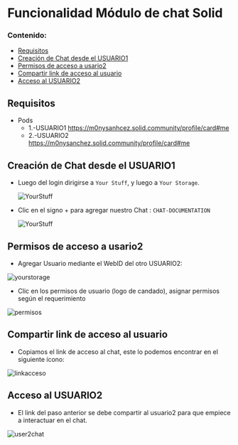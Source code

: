 
# Funcionalidad Módulo de chat Solid 
### Contenido:

 * [Requisitos](#Requisitos)
 * [Creación de Chat desde el USUARIO1](#Creación-de-Chat-desde-el-USUARIO1)
 * [Permisos de acceso a usario2](#Permisos-de-acceso-a-usario2)
 * [Compartir link de acceso al usuario](#Compartir-link-de-acceso-al-usuario)
 * [Acceso al USUARIO2](#Acceso-al-USUARIO2)
 
## Requisitos ##
- Pods
   - 1.-USUARIO1  https://m0nysanhcez.solid.community/profile/card#me
   - 2.-USUARIO2 https://m0nysanchez.solid.community/profile/card#me

## Creación de Chat desde el USUARIO1 ##
- Luego del login dirigirse a ``Your Stuff``, y luego a ``Your Storage``.

   ![YourStuff](https://imgur.com/xtYwxyC.png)
 
- Clic en el signo  +  para agregar nuestro Chat  : ``CHAT-DOCUMENTATION``



   ![YourStuff](https://imgur.com/0tf7qL4.png)

## Permisos de acceso a usario2 ##
- Agregar Usuario mediante el WebID del otro USUARIO2:

![yourstorage](https://imgur.com/GlCXAR5.png)

- Clic en los permisos de usuario (logo de candado), asignar permisos según el requerimiento 

![permisos](https://imgur.com/dK1W5fT.png)

## Compartir link de acceso al usuario ##
- Copiamos el link de acceso al chat, este lo podemos encontrar en el siguiente ícono:
 
 ![linkacceso](https://imgur.com/sPqIzvq.png)
 
 ## Acceso al USUARIO2 ##
 - El link del paso anterior se debe compartir al usuario2 para que empiece a interactuar en el chat.
  
  ![user2chat](https://imgur.com/PwvQ7SN.png)
  



  
